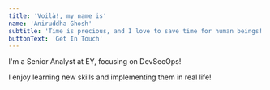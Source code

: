 ```yaml
---
title: 'Voilà!, my name is'
name: 'Aniruddha Ghosh'
subtitle: 'Time is precious, and I love to save time for human beings!'
buttonText: 'Get In Touch'
---
```


I'm a Senior Analyst at EY, focusing on DevSecOps!

I enjoy learning new skills and implementing them in real life!
